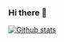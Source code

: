### Hi there 👋

[![Github stats](https://github-readme-stats.vercel.app/api?username=3rg1s&show_icons=true&theme=gruvbox)](https://github.com/anuraghazra/github-readme-stats)


<!--
**3rg1s/3rg1s** is a ✨ _special_ ✨ repository because its `README.md` (this file) appears on your GitHub profile.

Here are some ideas to get you started:

- 🔭 I’m currently working on ...
- 🌱 I’m currently learning ...
- 👯 I’m looking to collaborate on ...
- 🤔 I’m looking for help with ...
- 💬 Ask me about ...
- 📫 How to reach me: ...
- 😄 Pronouns: ...
- ⚡ Fun fact: ...
-->
